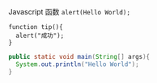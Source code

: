 Javascript 函数 `alert(Hello World);`

    function tip(){  
      alert("成功");  
    }
    
````java
public static void main(String[] args){  
  System.out.println("Hello World");  
}
````
